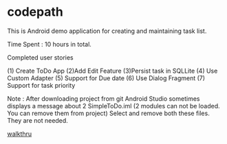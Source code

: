 # codepath

This is Android demo application for creating and maintaining task list.

Time Spent : 10 hours in total.

Completed user stories

(1) Create ToDo App
(2)Add Edit Feature
(3)Persist task in SQLLite
(4) Use Custom Adapter
(5) Support for Due date
(6) Use Dialog Fragment
(7) Support for task priority

Note : After downloading project from git Android Studio sometimes displays a message about 2 SimpleToDo.iml (2 modules can not be loaded. You can remove 
them from project) Select and remove both these files. They are not needed. 

[walkthru](simpletodo.gif)